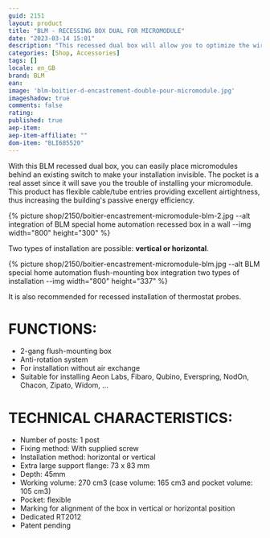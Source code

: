 ```yaml
---
guid: 2151
layout: product 
title: "BLM - RECESSING BOX DUAL FOR MICROMODULE"
date: "2023-03-14 15:01"
description: "This recessed dual box will allow you to optimize the wiring and installation of your micromodules."
categories: [Shop, Accessories]
tags: []
locale: en_GB
brand: BLM
ean: 
image: 'blm-boitier-d-encastrement-double-pour-micromodule.jpg'
imageshadow: true
comments: false
rating:  
published: true
aep-item: 
aep-item-affiliate: ""
dom-item: "BLI685520"
---
```

With this BLM recessed dual box, you can easily place micromodules behind an existing switch to make your installation invisible. The pocket is a real asset since it will save you the trouble of installing your micromodule. This product has flexible cable/tube entries providing excellent airtightness, thus increasing the building's passive energy efficiency.

{% picture shop/2150/boitier-encastrement-micromodule-blm-2.jpg --alt integration of BLM special home automation recessed box in a wall --img width="800" height="300" %}

Two types of installation are possible: **vertical or horizontal**.

{% picture shop/2150/boitier-encastrement-micromodule-blm.jpg --alt BLM special home automation flush-mounting box integration two types of installation --img width="800" height="337" %}

It is also recommended for recessed installation of thermostat probes.

# FUNCTIONS:

- 2-gang flush-mounting box
- Anti-rotation system
- For installation without air exchange
- Suitable for installing Aeon Labs, Fibaro, Qubino, Everspring, NodOn, Chacon, Zipato, Widom, ...

# TECHNICAL CHARACTERISTICS:

- Number of posts: 1 post
- Fixing method: With supplied screw
- Installation method: horizontal or vertical
- Extra large support flange: 73 x 83 mm
- Depth: 45mm
- Working volume: 270 cm3 (case volume: 165 cm3 and pocket volume: 105 cm3)
- Pocket: flexible
- Marking for alignment of the box in vertical or horizontal position
- Dedicated RT2012
- Patent pending